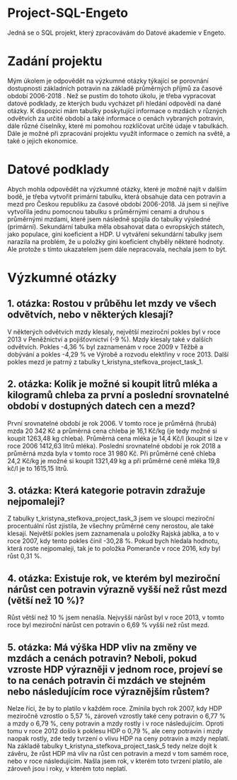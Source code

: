 # Project-SQL-Engeto
Jedná se o SQL projekt, který zpracovávám do Datové akademie v Engeto.

# Zadání projektu

Mým úkolem je odpovědět na výzkumné otázky týkající se porovnání dostupnosti základních potravin na základě průměrných příjmů za časové období 2006-2018 . Než se pustím do tohoto úkolu, je třeba vypracovat datové podklady, ze kterých budu vycházet při hledání odpovědí na dané otázky. 
K dispozici mám tabulky poskytující informace o mzdách v různých odvětvích za určité období a také informace o cenách vybraných potravin, dále různé číselníky, které mi pomohou rozklíčovat určité údaje v tabulkách. Dále je možné při zpracování projektu využít informace o zemích na světě, a také o jejich ekonomice. 

# Datové podklady

Abych mohla odpovědět na výzkumné otázky, které je možné najít v dalším bodě, je třeba vytvořit primární tabulku, která obsahuje data cen potravin a mezd pro Českou republiku za časové období 2006-2018. Já jsem si nejříve vytvořila jednu pomocnou tabulku s průměrnými cenami a druhou s průměrnými mzdami, které jsem následně spojila do tabulky výsledné (primární). 
Sekundární tabulka měla obsahovat data o evropských státech, jako populace, gini koeficient a HDP. U vytváření sekundární tabulky jsem narazila na problém, že u položky gini koeficient chyběly některé hodnoty. Ale protože s tímto ukazatelem jsem dále nepracovala, nechala jsem to být.

# Výzkumné otázky

## 1. otázka: Rostou v průběhu let mzdy ve všech odvětvích, nebo v některých klesají?

V některých odvětvích mzdy klesaly, největší meziroční pokles byl v roce 2013 v Peněžnictví a pojišťovnictví (-9 %). Mzdy klesaly také v dalších odvětvích. Pokles -4,36 % byl zaznamenám v roce 2009 v Těžbě a dobývání a pokles -4,29 % ve Výrobě a rozvodu elektřiny v roce 2013. Další pokles mezd je patrný z tabulky t_kristyna_stefkova_project_task_1.  

## 2. otázka: Kolik je  možné si koupit litrů mléka a kilogramů chleba za první a poslední srovnatelné období v dostupných datech cen a mezd? 

První srovnatelné období je rok 2006. V tomto roce je průměrná (hrubá) mzda 20 342 Kč a průměrná cena chleba je 16,1 Kč/kg (je tedy možné si koupit 1263,48 kg chleba). Průměrná cena mléka je 14,4 Kč/l (koupit si lze v roce 2006 1412,63 litrů mléka). Poslední srovnatelné období je rok 2018 a průměrná mzda byla v tomto roce 31 980 Kč. Při průměrné ceně chleba 24,2 Kč/kg je možné si koupit 1321,49 kg a při průměrné ceně mléka 19,8 kč/l je to 1615,15 litrů.

## 3. otázka: Která kategorie potravin zdražuje nejpomaleji?

Z tabulky t_kristyna_stefkova_project_task_3 jsem ve sloupci meziroční procentuální růst zjistila, že všechny průměrné ceny nerostou, ale také klesají. Největší pokles jsem zaznamenala u položky Rajská jablka, a to v roce 2007, kdy tento pokles činil -30,28 %.  Pokud bych hledala hodnotu, která roste nejpomaleji, tak je to položka Pomeranče v roce 2016, kdy byl růst 0,31 %.

## 4. otázka: Existuje rok, ve kterém byl meziroční nárůst cen potravin výrazně vyšší než růst mezd (větší než 10 %)?

Růst větší než 10 % jsem nenašla. Nejvyšší nárůst byl v roce 2013, v tomto roce byl meziroční nárůst cen potravin o 6,69 % vyšší než růst mezd.

## 5. otázka: Má výška HDP vliv na změny ve mzdách a cenách potravin? Neboli, pokud vzroste HDP výrazněji v jednom roce, projeví se to na cenách potravin či mzdách ve stejném nebo následujícím roce výraznějším růstem? 

Nelze říci, že by to platilo v každém roce. Zmínila bych rok 2007, kdy HDP meziročně vzrostlo o 5,57 %, zároveň vzrostly také ceny potravin o 6,77 % a mzdy o 6,79 %, ceny potravin a mzdy rostly i v roce následujícím. Oproti tomu v roce 2012 došlo k poklesu HDP o 0,79 %, ale ceny potravin i mzdy naopak rostly, zde tedy tvrzení o vlivu HDP na ceny potravin a mzdy neplatí. Na základě tabulky t_kristyna_stefkova_project_task_5 tedy nelze dojít k závěru, že růst HDP má vliv na růst cen potravin a mezd v tom samém roce, nebo v roce následujícím. Našla jsem rok, v kterém toto tvrzení platilo, ale zároveň jsou i roky, v kterém toto neplatí. 




